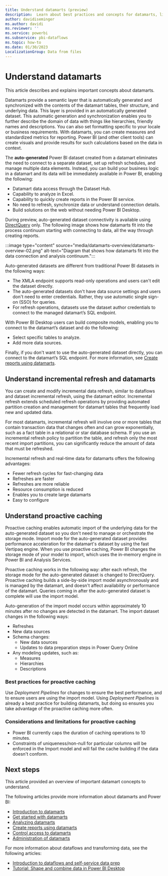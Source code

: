 ```yaml
---
title: Understand datamarts (preview)
description:  Learn about best practices and concepts for datamarts, like incremental refresh and proactive caching.
author: davidiseminger
ms.author: davidi
ms.reviewer: ''
ms.service: powerbi
ms.subservice: pbi-dataflows
ms.topic: how-to
ms.date: 01/30/2023
LocalizationGroup: Data from files
---
```

# Understand datamarts

This article describes and explains important concepts about datamarts.

Datamarts provide a semantic layer that is automatically generated and synchronized with the contents of the datamart tables, their structure, and underlying data. This layer is provided in an automatically generated dataset. This automatic generation and synchronization enables you to further describe the domain of data with things like hierarchies, friendly names and descriptions. You can also set formatting specific to your locale or business requirements. With datamarts, you can create measures and standardized metrics for reporting. Power BI (and other client tools) can create visuals and provide results for such calculations based on the data in context.

The **auto-generated** Power BI dataset created from a datamart eliminates the need to connect to a separate dataset, set up refresh schedules, and manage multiple data elements. Instead, you can build your business logic in a datamart and its data will be immediately available in Power BI, enabling the following:

* Datamart data access through the Dataset Hub.
* Capability to analyze in Excel.
* Capability to quickly create reports in the Power BI service.
* No need to refresh, synchronize data or understand connection details.
* Build solutions on the web without needing Power BI Desktop.

During preview, auto-generated dataset connectivity is available using [DirectQuery](../../connect-data/desktop-directquery-about.md) only. The following image shows how datamarts fit into the process continuum starting with connecting to data, all the way through creating reports.

:::image type="content" source="media/datamarts-overview/datamarts-overview-02.png" alt-text="Diagram that shows how datamarts fit into the data connection and analysis continuum.":::

Auto-generated datasets are different from traditional Power BI datasets in the following ways:

* The XMLA endpoint supports read-only operations and users can't edit the dataset directly.
* The auto-generated datasets don't have data source settings and users don't need to enter credentials. Rather, they use automatic single sign-on (SSO) for queries. 
* For refresh operations, datasets use the dataset author credentials to connect to the managed datamart’s SQL endpoint.

With Power BI Desktop users can build composite models, enabling you to connect to the datamart’s dataset and do the following:

* Select specific tables to analyze.
* Add more data sources.

Finally, if you don't want to use the auto-generated dataset directly, you can connect to the datamart’s SQL endpoint. For more information, see [Create reports using datamarts](datamarts-create-reports.md).

## Understand incremental refresh and datamarts

You can create and modify incremental data refresh, similar to dataflows and dataset incremental refresh, using the datamart editor. Incremental refresh extends scheduled refresh operations by providing automated partition creation and management for datamart tables that frequently load new and updated data.

For most datamarts, incremental refresh will involve one or more tables that contain transaction data that changes often and can grow exponentially, such as a fact table in a relational or star database schema. If you use an incremental refresh policy to partition the table, and refresh only the most recent import partitions, you can significantly reduce the amount of data that must be refreshed.

Incremental refresh and real-time data for datamarts offers the following advantages:

* Fewer refresh cycles for fast-changing data
* Refreshes are faster
* Refreshes are more reliable
* Resource consumption is reduced
* Enables you to create large datamarts
* Easy to configure

## Understand proactive caching

Proactive caching enables automatic import of the underlying data for the auto-generated dataset so you don't need to manage or orchestrate the storage mode. Import mode for the auto-generated dataset provides performance acceleration for the datamart's dataset by using the fast Vertipaq engine. When you use proactive caching, Power BI changes the storage mode of your model to import, which uses the in-memory engine in Power BI and Analysis Services.

Proactive caching works in the following way: after each refresh, the storage mode for the auto-generated dataset is changed to DirectQuery. Proactive caching builds a side-by-side import model asynchronously and is managed by the datamart, and doesn't affect availability or performance of the datamart. Queries coming in after the auto-generated dataset is complete will use the import model.

Auto-generation of the import model occurs within approximately 10 minutes after no changes are detected in the datamart. The import dataset changes in the following ways:

* Refreshes
* New data sources
* Schema changes:
  * New data sources
  * Updates to data preparation steps in Power Query Online
* Any modeling updates, such as:
  * Measures
  * Hierarchies
  * Descriptions

### Best practices for proactive caching

Use *Deployment Pipelines* for changes to ensure the best performance, and to ensure users are using the import model. Using *Deployment Pipelines* is already a best practice for building datamarts, but doing so ensures you take advantage of the proactive caching more often.

### Considerations and limitations for proactive caching

* Power BI currently caps the duration of caching operations to 10 minutes.
* Constraints of uniqueness/non-null for particular columns will be enforced in the Import model and will fail the cache building if the data doesn't conform.

## Next steps

This article provided an overview of important datamart concepts to understand.

The following articles provide more information about datamarts and Power BI:

* [Introduction to datamarts](datamarts-overview.md)
* [Get started with datamarts](datamarts-get-started.md)
* [Analyzing datamarts](datamarts-analyze.md)
* [Create reports using datamarts](datamarts-create-reports.md)
* [Control access to datamarts](datamarts-access-control.md)
* [Administration of datamarts](datamarts-administration.md)

For more information about dataflows and transforming data, see the following articles:

* [Introduction to dataflows and self-service data prep](../dataflows/dataflows-introduction-self-service.md)
* [Tutorial: Shape and combine data in Power BI Desktop](../../connect-data/desktop-shape-and-combine-data.md)
